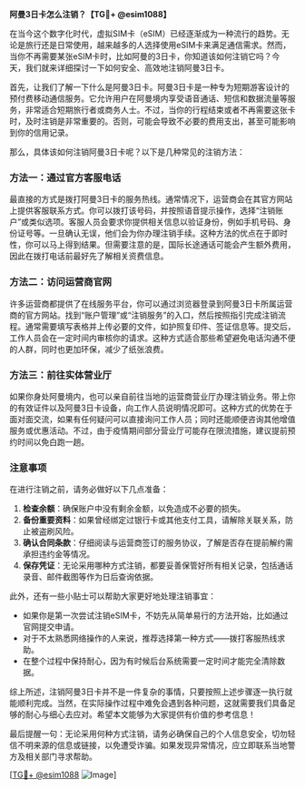 **阿曼3日卡怎么注销？【TG💪+ @esim1088】**

在当今这个数字化时代，虚拟SIM卡（eSIM）已经逐渐成为一种流行的趋势。无论是旅行还是日常使用，越来越多的人选择使用eSIM卡来满足通信需求。然而，当你不再需要某张eSIM卡时，比如阿曼的3日卡，你知道该如何注销它吗？今天，我们就来详细探讨一下如何安全、高效地注销阿曼3日卡。

首先，让我们了解一下什么是阿曼3日卡。阿曼3日卡是一种专为短期游客设计的预付费移动通信服务。它允许用户在阿曼境内享受语音通话、短信和数据流量等服务，非常适合短期旅行者或商务人士。不过，当你的行程结束或者不再需要这张卡时，及时注销是非常重要的。否则，可能会导致不必要的费用支出，甚至可能影响到你的信用记录。

那么，具体该如何注销阿曼3日卡呢？以下是几种常见的注销方法：

### 方法一：通过官方客服电话

最直接的方式是拨打阿曼3日卡的服务热线。通常情况下，运营商会在其官方网站上提供客服联系方式。你可以拨打该号码，并按照语音提示操作，选择“注销账户”或类似选项。客服人员会要求你提供相关信息以验证身份，例如手机号码、身份证号等。一旦确认无误，他们会为你办理注销手续。这种方法的优点在于即时性，你可以马上得到结果。但需要注意的是，国际长途通话可能会产生额外费用，因此在拨打电话前最好先了解相关资费信息。

### 方法二：访问运营商官网

许多运营商都提供了在线服务平台，你可以通过浏览器登录到阿曼3日卡所属运营商的官方网站。找到“账户管理”或“注销服务”的入口，然后按照指引完成注销流程。通常需要填写表格并上传必要的文件，如护照复印件、签证信息等。提交后，工作人员会在一定时间内审核你的请求。这种方式适合那些希望避免电话沟通不便的人群，同时也更加环保，减少了纸张浪费。

### 方法三：前往实体营业厅

如果你身处阿曼境内，也可以亲自前往当地的运营商营业厅办理注销业务。带上你的有效证件以及阿曼3日卡设备，向工作人员说明情况即可。这种方式的优势在于面对面交流，如果有任何疑问可以直接询问工作人员；同时还能顺便咨询其他增值服务或优惠活动。不过，由于疫情期间部分营业厅可能存在限流措施，建议提前预约时间以免白跑一趟。

### 注意事项

在进行注销之前，请务必做好以下几点准备：

1. **检查余额**：确保账户中没有剩余金额，以免造成不必要的损失。
2. **备份重要资料**：如果曾经绑定过银行卡或其他支付工具，请解除关联关系，防止被盗刷风险。
3. **确认合同条款**：仔细阅读与运营商签订的服务协议，了解是否存在提前解约需承担违约金等情况。
4. **保存凭证**：无论采用哪种方式注销，都要妥善保管好所有相关记录，包括通话录音、邮件截图等作为日后查询依据。

此外，还有一些小贴士可以帮助大家更好地处理注销事宜：

- 如果你是第一次尝试注销eSIM卡，不妨先从简单易行的方法开始，比如通过官网提交申请。
- 对于不太熟悉网络操作的人来说，推荐选择第一种方式——拨打客服热线求助。
- 在整个过程中保持耐心，因为有时候后台系统需要一定时间才能完全清除数据。

综上所述，注销阿曼3日卡并不是一件复杂的事情，只要按照上述步骤逐一执行就能顺利完成。当然，在实际操作过程中难免会遇到各种问题，这就需要我们具备足够的耐心与细心去应对。希望本文能够为大家提供有价值的参考信息！

最后提醒一句：无论采用何种方式注销，请务必确保自己的个人信息安全，切勿轻信不明来源的信息或链接，以免遭受诈骗。如果发现异常情况，应立即联系当地警方及相关部门寻求帮助。

[[TG💪+ @esim1088](https://t.me/s/esim1088) ![Image](https://i.postimg.cc/4NQfJmqS/Snipaste-2025-05-13-00-14-12.png)]